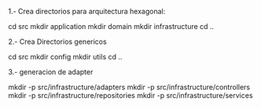 
1.- Crea directorios para arquitectura hexagonal:

cd src
mkdir application
mkdir domain
mkdir infrastructure
cd ..

2.- Crea Directorios genericos

cd src
mkdir config
mkdir utils
cd ..

3.- generacion de adapter

mkdir -p src/infrastructure/adapters
mkdir -p src/infrastructure/controllers
mkdir -p src/infrastructure/repositories
mkdir -p src/infrastructure/services